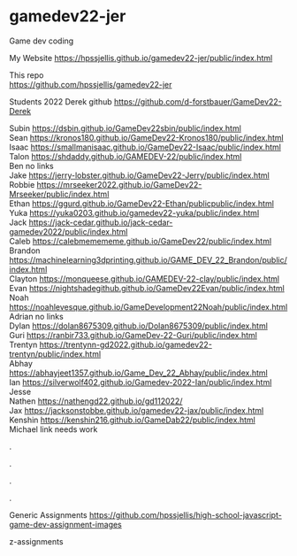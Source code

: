 # gamedev22-jer
Game dev coding


My Website   https://hpssjellis.github.io/gamedev22-jer/public/index.html

This repo  
https://github.com/hpssjellis/gamedev22-jer




Students 2022
Derek  github  https://github.com/d-forstbauer/GameDev22-Derek

Subin https://dsbin.github.io/GameDev22sbin/public/index.html     
Sean	https://kronos180.github.io/GameDev22-Kronos180/public/index.html     
Isaac     https://smallmanisaac.github.io/GameDev22-Isaac/public/index.html    	
Talon		    https://shdaddy.github.io/GAMEDEV-22/public/index.html        
Ben		  no links     
Jake		   https://jerry-lobster.github.io/GameDev22-Jerry/public/index.html     
Robbie		https://mrseeker2022.github.io/GameDev22-Mrseeker/public/index.html     
Ethan		https://ggurd.github.io/GameDev22-Ethan/publicpublic/index.html     
Yuka		https://yuka0203.github.io/gamedev22-yuka/public/index.html     
Jack		https://jack-cedar.github.io/jack-cedar-gamedev2022/public/index.html     
Caleb		https://calebmemememe.github.io/GameDev22/public/index.html     
Brandon		https://machinelearning3dprinting.github.io/GAME_DEV_22_Brandon/public/index.html     
Clayton		https://monqueese.github.io/GAMEDEV-22-clay/public/index.html       
Evan		https://nightshadegithub.github.io/GameDev22Evan/public/index.html     
Noah		https://noahlevesque.github.io/GameDevelopment22Noah/public/index.html     
Adrian		no links     
Dylan		  https://dolan8675309.github.io/Dolan8675309/public/index.html      
Guri		https://ranbir733.github.io/GameDev-22-Guri/public/index.html     
Trentyn		https://trentynn-gd2022.github.io/gamedev22-trentyn/public/index.html       
Abhay		https://abhayjeet1357.github.io/Game_Dev_22_Abhay/public/index.html     
Ian		https://silverwolf402.github.io/Gamedev-2022-Ian/public/index.html     
Jesse		     
Nathen		https://nathengd22.github.io/gd112022/     
Jax		https://jacksonstobbe.github.io/gamedev22-jax/public/index.html     
Kenshin  https://kenshin216.github.io/GameDab22/public/index.html     
Michael		link needs work     


.



.








.



.




Generic Assignments
https://github.com/hpssjellis/high-school-javascript-game-dev-assignment-images

z-assignments
